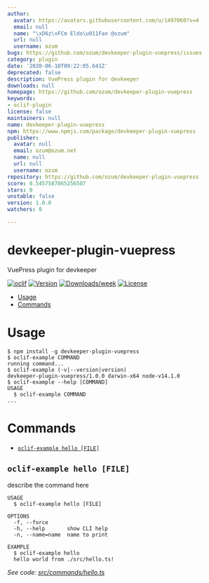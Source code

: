 ```yaml
---
author:
  avatar: https://avatars.githubusercontent.com/u/1497060?v=4
  email: null
  name: "\xD6z\xFCm Eldo\u011Fan @ozum"
  url: null
  username: ozum
bugs: https://github.com/ozum/devkeeper-plugin-vuepress/issues
category: plugin
date: '2020-06-10T09:22:05.641Z'
deprecated: false
description: VuePress plugin for devkeeper
downloads: null
homepage: https://github.com/ozum/devkeeper-plugin-vuepress
keywords:
- oclif-plugin
license: false
maintainers: null
name: devkeeper-plugin-vuepress
npm: https://www.npmjs.com/package/devkeeper-plugin-vuepress
publisher:
  avatar: null
  email: ozum@ozum.net
  name: null
  url: null
  username: ozum
repository: https://github.com/ozum/devkeeper-plugin-vuepress
score: 0.5457587865256507
stars: 0
unstable: false
version: 1.0.0
watchers: 0

---
```


devkeeper-plugin-vuepress
=========================

VuePress plugin for devkeeper

[![oclif](https://img.shields.io/badge/cli-oclif-brightgreen.svg)](https://oclif.io)
[![Version](https://img.shields.io/npm/v/devkeeper-plugin-vuepress.svg)](https://npmjs.org/package/devkeeper-plugin-vuepress)
[![Downloads/week](https://img.shields.io/npm/dw/devkeeper-plugin-vuepress.svg)](https://npmjs.org/package/devkeeper-plugin-vuepress)
[![License](https://img.shields.io/npm/l/devkeeper-plugin-vuepress.svg)](https://github.com/ozum/devkeeper-plugin-vuepress/blob/master/package.json)

<!-- toc -->
* [Usage](#usage)
* [Commands](#commands)
<!-- tocstop -->
# Usage
<!-- usage -->
```sh-session
$ npm install -g devkeeper-plugin-vuepress
$ oclif-example COMMAND
running command...
$ oclif-example (-v|--version|version)
devkeeper-plugin-vuepress/1.0.0 darwin-x64 node-v14.1.0
$ oclif-example --help [COMMAND]
USAGE
  $ oclif-example COMMAND
...
```
<!-- usagestop -->
# Commands
<!-- commands -->
* [`oclif-example hello [FILE]`](#oclif-example-hello-file)

## `oclif-example hello [FILE]`

describe the command here

```
USAGE
  $ oclif-example hello [FILE]

OPTIONS
  -f, --force
  -h, --help       show CLI help
  -n, --name=name  name to print

EXAMPLE
  $ oclif-example hello
  hello world from ./src/hello.ts!
```

_See code: [src/commands/hello.ts](https://github.com/ozum/devkeeper-plugin-vuepress/blob/v1.0.0/src/commands/hello.ts)_
<!-- commandsstop -->
